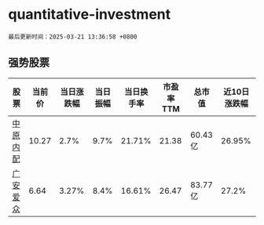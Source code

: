 # quantitative-investment

`最后更新时间：2025-03-21 13:36:58 +0800`

## 强势股票

|股票|当前价|当日涨跌幅|当日振幅|当日换手率|市盈率TTM|总市值|近10日涨跌幅|
|----|----|----|----|----|----|----|----|
|[中原内配](https://xueqiu.com/S/SZ002448)|10.27|2.7%|9.7%|21.71%|21.38|60.43亿|26.95%|
|[广安爱众](https://xueqiu.com/S/SH600979)|6.64|3.27%|8.4%|16.61%|26.47|83.77亿|27.2%|
